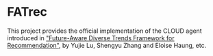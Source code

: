 # FATrec
This project provides the official implementation of the CLOUD agent introduced in ["Future-Aware Diverse Trends Framework for Recommendation"](<https://arxiv.org/abs/2011.00422>), by Yujie Lu, Shengyu Zhang and Eloise Haung, etc. 
